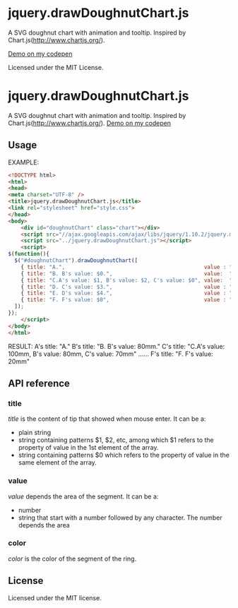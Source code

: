 jquery.drawDoughnutChart.js
=================

A SVG doughnut chart with animation and tooltip.
Inspired by Chart.js(http://www.chartjs.org/).

[Demo on my codepen](http://codepen.io/githiro/details/ICfFE)

Licensed under the MIT License.
# jquery.drawDoughnutChart.js

A SVG doughnut chart with animation and tooltip.
Inspired by Chart.js(http://www.chartjs.org/).
[Demo on my codepen](http://codepen.io/githiro/details/ICfFE)

## Usage

EXAMPLE:
```html
<!DOCTYPE html>
<html>
<head>
<meta charset="UTF-8" />
<title>jquery.drawDoughnutChart.js</title>
<link rel="stylesheet" href="style.css">
</head>
<body>
	<div id="doughnutChart" class="chart"></div>
	<script src="//ajax.googleapis.com/ajax/libs/jquery/1.10.2/jquery.min.js"></script>
	<script src="../jquery.drawDoughnutChart.js"></script>
	<script>
$(function(){
  $("#doughnutChart").drawDoughnutChart([
    { title: "A.",                                            value : "100mm",  color: "#2C3E50" },
    { title: "B. B's value: $0.",                             value:  "80mm",   color: "#FC4349" },
    { title: "C.A's value: $1, B's value: $2, C's value: $0", value:  "70mm",   color: "#6DBCDB" },
    { title: "D. C's value: $3.",                             value : "50mm",   color: "#F7E248" },
    { title: "E. D's value: $4.",                             value : "40mm",   color: "#D7DADB" },
    { title: "F. F's value: $0",                              value : "20mm",   color: "#FFF" }
  ]);
});
	</script>
</body>
</html>
```
RESULT:
A's title: "A."
B's title: "B. B's value: 80mm."
C's title: "C.A's value: 100mm, B's value: 80mm, C's value: 70mm"
......
F's title: "F. F's value: 20mm"

## API reference


### title

*title* is the content of tip that showed when mouse enter. It can be a:
- plain string
- string containing patterns $1, $2, etc, among which $1 refers to the property of value in the 1st element of the array.
- string containing patterns $0 which refers to the property of value in the same element of the array.

### value

*value*  depends the area of the segment. It can be a:
- number
- string that start with a number followed by any character. The number depends the area

### color

*color* is the color of the segment of the ring.

## License
Licensed under the MIT license.